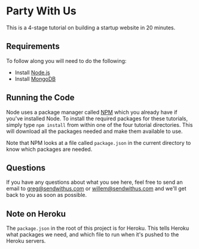 Party With Us
=============

This is a 4-stage tutorial on building a startup website in 20 minutes.


Requirements
------------

To follow along you will need to do the following:

- Install [Node.js](http://nodejs.org/)
- Install [MongoDB](http://www.mongodb.org/downloads)


Running the Code
----------------

Node uses a package manager called [NPM](https://www.npmjs.org/) which you already have if
you've installed Node. To install the required packages for these tutorials, simply type
`npm install` from within one of the four tutorial directories. This will download all the 
packages needed and make them available to use.

Note that NPM looks at a file called `package.json` in the current directory to know which
packages are needed.


Questions
---------

If you have any questions about what you see here, feel free to send an email to
greg@sendwithus.com or willem@sendwithus.com and we'll get back to you as soon as possible.


Note on Heroku
--------------

The `package.json` in the root of this project is for Heroku. This tells Heroku what packages
we need, and which file to run when it's pushed to the Heroku servers.
